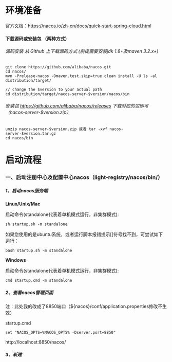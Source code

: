 # 环境准备

官方文档：https://nacos.io/zh-cn/docs/quick-start-spring-cloud.html

#### 下载源码或安装包 （两种方式）

###### 源码安装 从 Github 上下载源码方式 (前提需要安装jdk 1.8+及maven 3.2.x+)

```shell
git clone https://github.com/alibaba/nacos.git
cd nacos/
mvn -Prelease-nacos -Dmaven.test.skip=true clean install -U ls -al distribution/target/

// change the $version to your actual path
cd distribution/target/nacos-server-$version/nacos/bin
```

###### 安装包 https://github.com/alibaba/nacos/releases 下载对应的包即可（nacos-server-$version.zip）

```shell
unzip nacos-server-$version.zip 或者 tar -xvf nacos-server-$version.tar.gz
cd nacos/bin
```

# 启动流程

### 一、启动注册中心及配置中心nacos（light-registry/nacos/bin/）

##### 1、启动nacos服务端

**Linux/Unix/Mac**

启动命令(standalone代表着单机模式运行，非集群模式):

```shell
sh startup.sh -m standalone
```

如果您使用的是ubuntu系统，或者运行脚本报错提示[[符号找不到，可尝试如下运行：

```shell
bash startup.sh -m standalone
```

**Windows**

启动命令(standalone代表着单机模式运行，非集群模式):

```shell
cmd startup.cmd -m standalone
```

##### 2、查看nacos管理页面

注：此处我的改成了8850端口（${nacos}/conf/application.properties修改不生效）

startup.cmd 

```
set "NACOS_OPTS=%NACOS_OPTS% -Dserver.port=8850"
```

http://localhost:8850/nacos/

##### 3、新建
